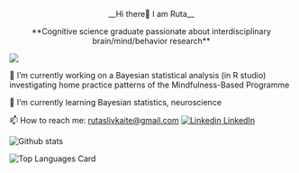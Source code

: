 <p align="center">
  __Hi there👋
  I am Ruta__
</p> 

<p align="center">
  **Cognitive science graduate passionate about interdisciplinary brain/mind/behavior research**
 </p> 
    


![](https://komarev.com/ghpvc/?username=Rutatu&color=blueviolet)
  




🔭 I’m currently working on a Bayesian statistical analysis (in R studio) investigating home practice patterns of the Mindfulness-Based Programme

🌱 I’m currently learning Bayesian statistics, neuroscience

📫 How to reach me: rutaslivkaite@gmail.com     [![Linkedin](https://i.stack.imgur.com/gVE0j.png) LinkedIn](https://www.linkedin.com/in/r%C5%ABta-slivkait%C4%97-8385a284/)&nbsp; 


![Github stats](https://github-readme-stats.vercel.app/api?username=Rutatu&theme=buefy&show_icons=true&count_private=true)

![Top Languages Card](https://github-readme-stats.vercel.app/api/top-langs/?username=Rutatu&theme=buefy&layout=compact)



<!--
**Rutatu/Rutatu** is a ✨ _special_ ✨ repository because its `README.md` (this file) appears on your GitHub profile.

Here are some ideas to get you started:

- 🔭 I’m currently working on cleaning and analyzing mobile app data for the research project investigating home practice patterns of the Mindfulness-Based
Programme by conducting a Bayesian statistical analysis.

- 🌱 I’m currently learning ...
- 👯 I’m looking to collaborate on ...
- 🤔 I’m looking for help with ...
- 💬 Ask me about ...
- 📫 How to reach me: rutaslivkaite@gmail.com
- 😄 Pronouns: ...
- ⚡ Fun fact: ...
-->
